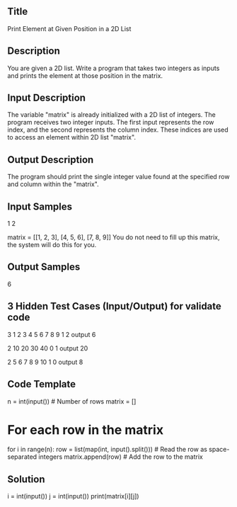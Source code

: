 ## Title
Print Element at Given Position in a 2D List

## Description
You are given a 2D list. Write a program that takes two integers as inputs and prints the element at those
position in the matrix.

## Input Description
The variable "matrix" is already initialized with a 2D list of integers.
The program receives two integer inputs. The first input represents the row index, and the second represents the 
column index. These indices are used to access an element within 2D list "matrix".

## Output Description
The program should print the single integer value found at the specified row and column within the "matrix".

## Input Samples
1
2

matrix = [[1, 2, 3], [4, 5, 6], [7, 8, 9]]
You do not need to fill up this matrix, the system will do this for you.

## Output Samples
6

## 3 Hidden Test Cases (Input/Output) for validate code
3
1 2 3
4 5 6
7 8 9
1
2
output 6

2
10 20
30 40
0
1
output 20

2
5 6 7
8 9 10
1
0
output 8

## Code Template
n = int(input())  # Number of rows
matrix = []

# For each row in the matrix
for i in range(n):
    row = list(map(int, input().split()))  # Read the row as space-separated integers
    matrix.append(row)  # Add the row to the matrix


## Solution
i = int(input())
j = int(input())
print(matrix[i][j])